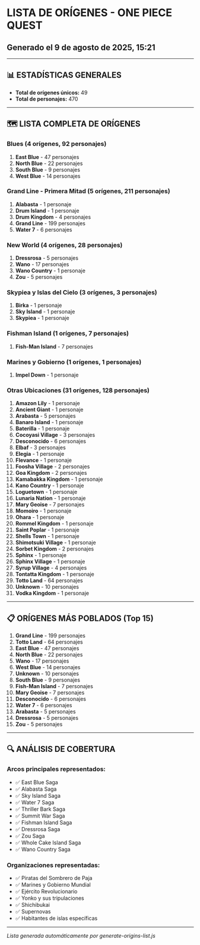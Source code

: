 # LISTA DE ORÍGENES - ONE PIECE QUEST
## Generado el 9 de agosto de 2025, 15:21

---

## 📊 ESTADÍSTICAS GENERALES

- **Total de orígenes únicos:** 49
- **Total de personajes:** 470

---

## 🗺️ LISTA COMPLETA DE ORÍGENES

### Blues (4 orígenes, 92 personajes)

  1. **East Blue** - 47 personajes
  2. **North Blue** - 22 personajes
  3. **South Blue** - 9 personajes
  4. **West Blue** - 14 personajes

### Grand Line - Primera Mitad (5 orígenes, 211 personajes)

  1. **Alabasta** - 1 personaje
  2. **Drum Island** - 1 personaje
  3. **Drum Kingdom** - 4 personajes
  4. **Grand Line** - 199 personajes
  5. **Water 7** - 6 personajes

### New World (4 orígenes, 28 personajes)

  1. **Dressrosa** - 5 personajes
  2. **Wano** - 17 personajes
  3. **Wano Country** - 1 personaje
  4. **Zou** - 5 personajes

### Skypiea y Islas del Cielo (3 orígenes, 3 personajes)

  1. **Birka** - 1 personaje
  2. **Sky Island** - 1 personaje
  3. **Skypiea** - 1 personaje

### Fishman Island (1 orígenes, 7 personajes)

  1. **Fish-Man Island** - 7 personajes

### Marines y Gobierno (1 orígenes, 1 personajes)

  1. **Impel Down** - 1 personaje

### Otras Ubicaciones (31 orígenes, 128 personajes)

  1. **Amazon Lily** - 1 personaje
  2. **Ancient Giant** - 1 personaje
  3. **Arabasta** - 5 personajes
  4. **Banaro Island** - 1 personaje
  5. **Baterilla** - 1 personaje
  6. **Cocoyasi Village** - 3 personajes
  7. **Desconocido** - 6 personajes
  8. **Elbaf** - 3 personajes
  9. **Elegia** - 1 personaje
 10. **Flevance** - 1 personaje
 11. **Foosha Village** - 2 personajes
 12. **Goa Kingdom** - 2 personajes
 13. **Kamabakka Kingdom** - 1 personaje
 14. **Kano Country** - 1 personaje
 15. **Loguetown** - 1 personaje
 16. **Lunaria Nation** - 1 personaje
 17. **Mary Geoise** - 7 personajes
 18. **Momoiro** - 1 personaje
 19. **Ohara** - 1 personaje
 20. **Rommel Kingdom** - 1 personaje
 21. **Saint Poplar** - 1 personaje
 22. **Shells Town** - 1 personaje
 23. **Shimotsuki Village** - 1 personaje
 24. **Sorbet Kingdom** - 2 personajes
 25. **Sphinx** - 1 personaje
 26. **Sphinx Village** - 1 personaje
 27. **Syrup Village** - 4 personajes
 28. **Tontatta Kingdom** - 1 personaje
 29. **Totto Land** - 64 personajes
 30. **Unknown** - 10 personajes
 31. **Vodka Kingdom** - 1 personaje

---

## 📋 ORÍGENES MÁS POBLADOS (Top 15)

 1. **Grand Line** - 199 personajes
 2. **Totto Land** - 64 personajes
 3. **East Blue** - 47 personajes
 4. **North Blue** - 22 personajes
 5. **Wano** - 17 personajes
 6. **West Blue** - 14 personajes
 7. **Unknown** - 10 personajes
 8. **South Blue** - 9 personajes
 9. **Fish-Man Island** - 7 personajes
10. **Mary Geoise** - 7 personajes
11. **Desconocido** - 6 personajes
12. **Water 7** - 6 personajes
13. **Arabasta** - 5 personajes
14. **Dressrosa** - 5 personajes
15. **Zou** - 5 personajes

---

## 🔍 ANÁLISIS DE COBERTURA

### Arcos principales representados:
- ✅ East Blue Saga
- ✅ Alabasta Saga  
- ✅ Sky Island Saga
- ✅ Water 7 Saga
- ✅ Thriller Bark Saga
- ✅ Summit War Saga
- ✅ Fishman Island Saga
- ✅ Dressrosa Saga
- ✅ Zou Saga
- ✅ Whole Cake Island Saga
- ✅ Wano Country Saga

### Organizaciones representadas:
- ✅ Piratas del Sombrero de Paja
- ✅ Marines y Gobierno Mundial
- ✅ Ejército Revolucionario
- ✅ Yonko y sus tripulaciones
- ✅ Shichibukai
- ✅ Supernovas
- ✅ Habitantes de islas específicas

---

*Lista generada automáticamente por generate-origins-list.js*
